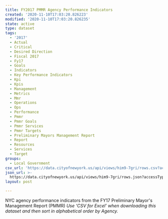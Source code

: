 ```yaml
---
title: FY2017 PMMR Agency Performance Indicators
created: '2020-11-10T17:03:20.826223'
modified: '2020-11-10T17:03:20.826235'
state: active
type: dataset
tags:
  - '2017'
  - Actual
  - Critical
  - Desired Direction
  - Fiscal 2017
  - Fy17
  - Goals
  - Indicators
  - Key Performance Indicators
  - Kpi
  - Kpis
  - Management
  - Metrics
  - Mmr
  - Operations
  - Ops
  - Performance
  - Pmmr
  - Pmmr Goals
  - Pmmr Services
  - Pmmr Targets
  - Preliminary Mayors Management Report
  - Report
  - Resources
  - Services
  - Target
groups:
  - Local Government
csv_url: 'https://data.cityofnewyork.us/api/views/him9-7gri/rows.csv?accessType=DOWNLOAD'
json_url: >-
  https://data.cityofnewyork.us/api/views/him9-7gri/rows.json?accessType=DOWNLOAD
layout: post

---
```

NYC agency performance indicators from the FY17 Preliminary Mayor's Management Report (PMMR)
<i>Use ‘CSV for Excel’ when downloading this dataset and then sort in alphabetical order by Agency.<i>
